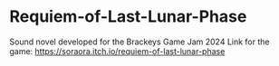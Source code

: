 # Requiem-of-Last-Lunar-Phase
Sound novel developed for the Brackeys Game Jam 2024
Link for the game: https://soraora.itch.io/requiem-of-last-lunar-phase
